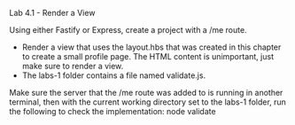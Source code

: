 Lab 4.1 - Render a View

Using either Fastify or Express, create a project with a /me route. 

- Render a view that uses the layout.hbs that was created in this chapter to create a small profile page. The HTML content
is unimportant, just make sure to render a view.
- The labs-1 folder contains a file named validate.js. 

Make sure the server that the /me route was added to is running in another terminal, then with the current working directory set to the
labs-1 folder, run the following to check the implementation: node validate
